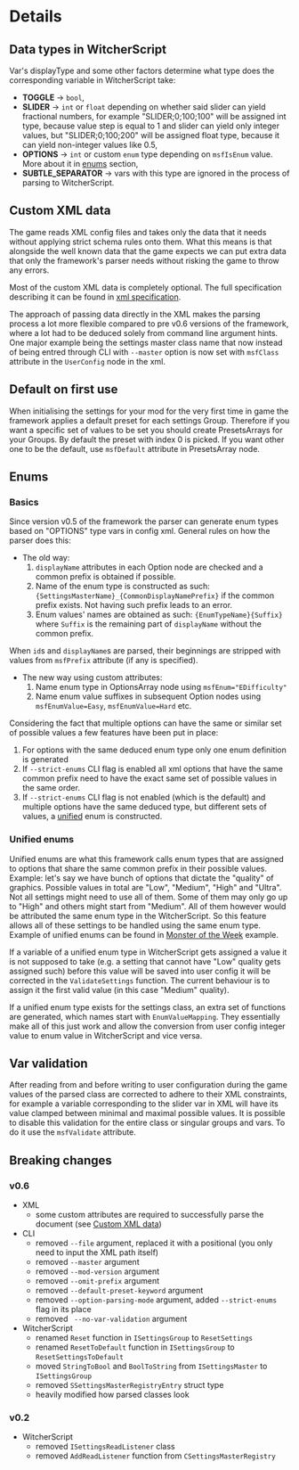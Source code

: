 # Details

## Data types in WitcherScript
Var's displayType and some other factors determine what type does the corresponding variable in WitcherScript take:
- **TOGGLE** -> `bool`,
- **SLIDER** -> `int` or `float` depending on whether said slider can yield fractional numbers, for example "SLIDER;0;100;100" will be assigned int type, because value step is equal to 1 and slider can yield only integer values, but "SLIDER;0;100;200" will be assigned float type, because it can yield non-integer values like 0.5,
- **OPTIONS** -> `int` or custom `enum` type depending on `msfIsEnum` value. More about it in [enums](#enums) section,
- **SUBTLE_SEPARATOR** -> vars with this type are ignored in the process of parsing to WitcherScript.


## Custom XML data
The game reads XML config files and takes only the data that it needs without applying strict schema rules onto them. What this means is that alongside the well known data that the game expects we can put extra data that only the framework's parser needs without risking the game to throw any errors.

Most of the custom XML data is completely optional. The full specification describing it can be found in [xml specification](./xml_specification.md).

The approach of passing data directly in the XML makes the parsing process a lot more flexible compared to pre v0.6 versions of the framework, where a lot had to be deduced solely from command line argument hints. One major example being the settings master class name that now instead of being entred through CLI with `--master` option is now set with `msfClass` attribute in the `UserConfig` node in the xml.


## Default on first use
When initialising the settings for your mod for the very first time in game the framework applies a default preset for each settings Group. Therefore if you want a specific set of values to be set you should create PresetsArrays for your Groups. By default the preset with index 0 is picked. If you want other one to be the default, use `msfDefault` attribute in PresetsArray node.


## Enums

### Basics
Since version v0.5 of the framework the parser can generate enum types based on "OPTIONS" type vars in config xml.
General rules on how the parser does this:
- The old way:
  1. `displayName` attributes in each Option node are checked and a common prefix is obtained if possible.
  2. Name of the enum type is constructed as such: `{SettingsMasterName}_{CommonDisplayNamePrefix}` if the common prefix exists. Not having such prefix leads to an error.
  3. Enum values' names are obtained as such: `{EnumTypeName}{Suffix}` where `Suffix` is the remaining part of `displayName` without the common prefix.
   
When `id`s and `displayName`s are parsed, their beginnings are stripped with values from `msfPrefix` attribute (if any is specified).

- The new way using custom attributes:
  1. Name enum type in OptionsArray node using `msfEnum="EDifficulty"`
  2. Name enum value suffixes in subsequent Option nodes using `msfEnumValue=Easy`, `msfEnumValue=Hard` etc.


Considering the fact that multiple options can have the same or similar set of possible values a few features have been put in place:
1. For options with the same deduced enum type only one enum definition is generated
2. If `--strict-enums` CLI flag is enabled all xml options that have the same common prefix need to have the exact same set of possible values in the same order.
3. If `--strict-enums` CLI flag is not enabled (which is the default) and multiple options have the same deduced type, but different sets of values, a [unified](#unified-enums) enum is constructed.

### Unified enums
Unified enums are what this framework calls enum types that are assigned to options that share the same common prefix in their possible values. Example: let's say we have bunch of options that dictate the "quality" of graphics. Possible values in total are "Low", "Medium", "High" and "Ultra". Not all settings might need to use all of them. Some of them may only go up to "High" and others might start from "Medium". All of them however would be attributed the same enum type in the WitcherScript. So this feature allows all of these settings to be handled using the same enum type. 
Example of unified enums can be found in [Monster of the Week](../samples/MonsterOfTheWeek) example.

If a variable of a unified enum type in WitcherScript gets assigned a value it is not supposed to take (e.g. a setting that cannot have "Low" quality gets assigned such) before this value will be saved into user config it will be corrected in the `ValidateSettings` function. The current behaviour is to assign it the first valid value (in this case "Medium" quality).

If a unified enum type exists for the settings class, an extra set of functions are generated, which names start with `EnumValueMapping`. They essentially make all of this just work and allow the conversion from user config integer value to enum value in WitcherScript and vice versa.


## Var validation
After reading from and before writing to user configuration during the game values of the parsed class are corrected to adhere to their XML constraints, for example a variable corresponding to the slider var in XML will have its value clamped between minimal and maximal possible values.
It is possible to disable this validation for the entire class or singular groups and vars. To do it use the `msfValidate` attribute.


## Breaking changes

### v0.6
- XML
  - some custom attributes are required to successfully parse the document (see [Custom XML data](#custom-xml-data))
- CLI
  - removed `--file` argument, replaced it with a positional (you only need to input the XML path itself)
  - removed `--master` argument
  - removed `--mod-version` argument
  - removed `--omit-prefix` argument
  - removed `--default-preset-keyword` argument
  - removed `--option-parsing-mode` argument, added `--strict-enums` flag in its place
  - removed ` --no-var-validation` argument
- WitcherScript
  - renamed `Reset` function in `ISettingsGroup` to `ResetSettings`
  - renamed `ResetToDefault` function in `ISettingsGroup` to `ResetSettingsToDefault`
  - moved `StringToBool` and `BoolToString` from `ISettingsMaster` to `ISettingsGroup`
  - removed `SSettingsMasterRegistryEntry` struct type
  - heavily modified how parsed classes look

### v0.2
- WitcherScript
  - removed `ISettingsReadListener` class
  - removed `AddReadListener` function from `CSettingsMasterRegistry`